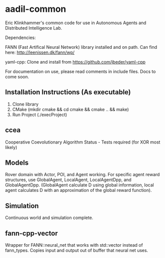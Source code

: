 # aadil-common
Eric Klinkhammer's common code for use in Autonomous Agents and Distributed Intelligence Lab.

Dependencies: 

FANN (Fast Artifical Neural Network) library installed and on path. Can find here: http://leenissen.dk/fann/wp/

yaml-cpp: Clone and install from https://github.com/jbeder/yaml-cpp

For documentation on use, please read comments in include files. Docs to come soon.

## Installation Instructions (As executable)
1) Clone library
2) CMake (mkdir cmake && cd cmake && cmake .. && make)
3) Run Project (./execProject)

## ccea
Cooperative Coevolutionary Algorithm
Status - Tests required (for XOR most likely)

## Models
Rover domain with Actor, POI, and Agent working. For specific agent reward structures, use GlobalAgent, LocalAgent, LocalAgentDpp, and GlobalAgentDpp. (GlobalAgent calculate D using global information, local agent calculates D with an approximation of the global reward function).

## Simulation
Continuous world and simulation complete.

## fann-cpp-vector
Wrapper for FANN::neural_net that works with std::vector instead of fann_types. Copies input and output out of buffer that neural net uses.
